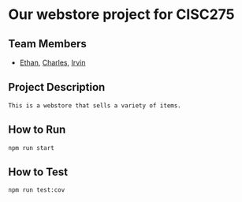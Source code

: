 # Our webstore project for CISC275

## Team Members

-   [Ethan](https://github.com/eorev), [Charles](https://github.com/cwgiii), [Irvin](https://github.com/IrvinFavors)

## Project Description

    This is a webstore that sells a variety of items.

## How to Run

    npm run start

## How to Test

    npm run test:cov

